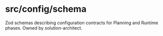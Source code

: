 # src/config/schema

Zod schemas describing configuration contracts for Planning and Runtime phases. Owned by solution-architect.
